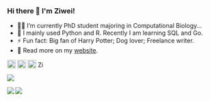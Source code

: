 ### Hi there 👋 I'm Ziwei!

- 👩‍🎓 I’m currently PhD student majoring in Computational Biology...
- 🌱 I mainly used Python and R. Recently I am learning SQL and Go. 
- ⚡ Fun fact: Big fan of Harry Potter; Dog lover; Freelance writer.
- 📰 Read more on my [website](https://ziweipan.notion.site/ZIWEI-PAN-fa250ca3372a43f28c893150dbd555f1).


<p align="left">
  <a href="https://github.com/PanZiwei" target="_blank"><img align="center" src="https://img.icons8.com/material-outlined/32/000000/github.png" alt="Ziwei Pan" height="20" width="20" /></a>
  <a href="https://www.linkedin.com/in/ziweipan/" target="_blank"><img align="center" src="https://img.icons8.com/color/48/000000/linkedin.png" alt="Ziwei Pan" height="20" width="20" /></a>
  <a href="https://ziweipan.notion.site/ZIWEI-PAN-fa250ca3372a43f28c893150dbd555f1" target="_blank"><img align="center" <img src="https://img.icons8.com/material-outlined/24/000000/notion--v1.png" alt="Ziwei Pan" height="20" width="20" /></a>
  <a href="mailto:ziweipan9@gmail.com" target="_blank"><img align="center" src="https://img.icons8.com/color/48/000000/gmail--v1.png" alt="Ziwei Pan" height="15" width="15" /></a>
</p>

![](https://visitor-badge.glitch.me/badge?page_id=github.com/PanZiwei)


<img src= 
"https://github-readme-stats.vercel.app/api?username=PanZiwei&show_icons=true" 
         align="left"> 
         
<img src= 
"https://github-readme-stats.vercel.app/api/top-langs/?username=PanZiwei&layout=compact" 
         align="left"> 



<!--
**PanZiwei/PanZiwei** is a ✨ _special_ ✨ repository because its `README.md` (this file) appears on your GitHub profile.

Here are some ideas to get you started:

- 🔭 I’m currently working on ...
- 🌱 I’m currently learning ...
- 👯 I’m looking to collaborate on ...
- 🤔 I’m looking for help with ...
- 💬 Ask me about ...
- 📫 How to reach me: ...
- 😄 Pronouns: ...
- ⚡ Fun fact: ...
-->
